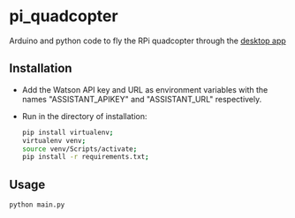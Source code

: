 # pi_quadcopter
Arduino and python code to fly the RPi quadcopter through the [desktop app](https://github.com/jamesrosstwo/pi_quadcopter_desktop/)


## Installation
* Add the Watson API key and URL as environment variables with the names "ASSISTANT_APIKEY" and "ASSISTANT_URL" respectively.
* Run in the directory of installation:

    ```bash
    pip install virtualenv;
    virtualenv venv;
    source venv/Scripts/activate;
    pip install -r requirements.txt;
    ```

## Usage


```bash
python main.py
```

